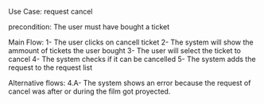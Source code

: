 Use Case: request cancel

precondition: The user must have bought a ticket

Main Flow: 
1- The user clicks on cancell ticket
2- The system will show the ammount of tickets the user bought
3- The user will select the ticket to cancel
4- The system checks if it can be cancelled
5- The system adds the request to the request list


Alternative flows:
4.A- The system shows an error because the request of cancel was after or during the film got proyected.
